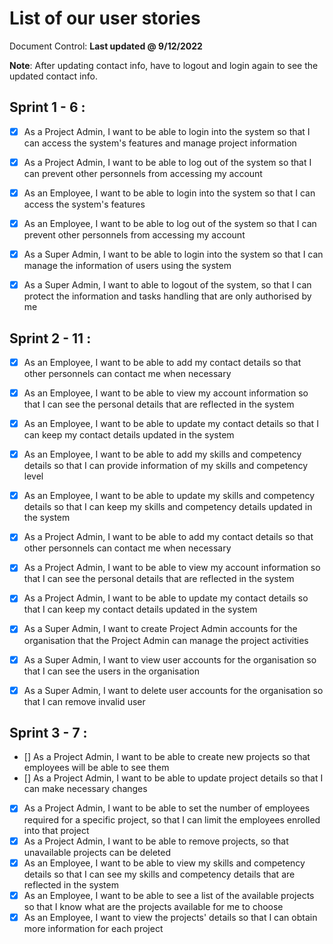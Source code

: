 # List of our user stories

Document Control: **Last updated @ 9/12/2022**

**Note**: After updating contact info, have to logout and login again to see the updated contact info.
 
## Sprint 1 - 6 : 
- [x] As a Project Admin, I want to be able to login into the system
	so that I can access the system's features and manage project
	information
- [x] As a Project Admin, I want to be able to log out of the system
	so that I can prevent other personnels from accessing my account
- [x]	As an Employee, I want to be able to login into the system so
	that I can access the system's features
- [x]	As an Employee, I want to be able to log out of the system so
	that I can prevent other personnels from accessing my account
- [x]	As a Super Admin, I want to be able to login into the system so
	that I can manage the information of users using the system
-[x]	As a Super Admin, I want to able to logout of the system, so that
	I can protect the information and tasks handling that are only
	authorised by me


## Sprint 2 - 11 : 
- [x]	As an Employee, I want to be able to add my contact details so
	that other personnels can contact me when necessary
- [x]	As an Employee, I want to be able to view my account information
	so that I can see the personal details that are reflected in
	the system
- [x]	As an Employee, I want to be able to update my contact details so
	that I can keep my contact details updated in the system
- [x]	As an Employee, I want to be able to add my skills and competency
	details so that I can provide information of my skills and
	competency level
- [x]	As an Employee, I want to be able to update my skills and
	competency details so that I can keep my skills and competency
	details updated in the system
- [x]	As a Project Admin, I want to be able to add my contact details
	so that other personnels can contact me when necessary
- [x]	As a Project Admin, I want to be able to view my account
	information so that I can see the personal details that are
	reflected in the system
- [x]	As a Project Admin, I want to be able to update my contact details
	so that I can keep my contact details updated in the system
- [x]	As a Super Admin, I want to create Project Admin accounts for the
	organisation that the Project Admin can manage the project
	activities
- [x]	As a Super Admin, I want to view user accounts for the organisation
	so that I can see the users in the organisation
- [x]	As a Super Admin, I want to delete user accounts for the
	organisation so that I can remove invalid user


## Sprint 3 - 7 :
- []	As a Project Admin, I want to be able to create new projects so that
	employees will be able to see them
- []	As a Project Admin, I want to be able to update project details so
	that I can make necessary changes
- [x]	As a Project Admin, I want to be able to set the number of employees
	required for a specific project, so that I can limit the employees
	enrolled into that project
- [x]	As a Project Admin, I want to be able to remove projects, so that
	unavailable projects can be deleted
- [x]	As an Employee, I want to be able to view my skills and competency
	details so that I can see my skills and competency details that
	are reflected in the system
- [x]	As an Employee, I want to be able to see a list of the available
	projects so that I know what are the projects available for me
	to choose
- [x]	As an Employee, I want to view the projects' details so that I can
	obtain more information for each project